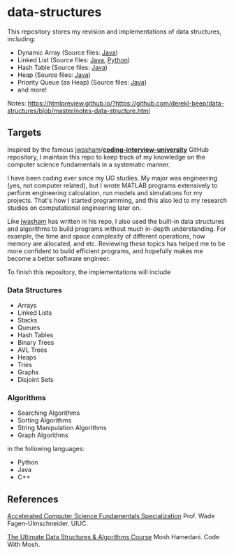 
# data-structures

This repository stores my revision and implementations of data structures, including:

- Dynamic Array (Source files: [Java](https://github.com/derekl-beep/data-structures/blob/master/DataStructure/src/com/derek/Vector.java))
- Linked List (Source files: [Java](https://github.com/derekl-beep/data-structures/blob/master/DataStructure/src/com/derek/LinkedList.java), [Python](https://github.com/derekl-beep/data-structures/blob/master/linked_list.py))
- Hash Table (Source files: [Java](https://github.com/derekl-beep/data-structures/blob/master/DataStructure/src/com/derek/HashTable.java))
- Heap (Source files: [Java](https://github.com/derekl-beep/data-structures/blob/master/DataStructure/src/com/derek/Heap.java))
- Priority Queue (as Heap) (Source files: [Java](https://github.com/derekl-beep/data-structures/blob/master/DataStructure/src/com/derek/PriorityQueue.java))
- and more!

Notes: https://htmlpreview.github.io/?https://github.com/derekl-beep/data-structures/blob/master/notes-data-structure.html

## Targets

Inspired by the famous [jwasham](https://github.com/jwasham)/**[coding-interview-university](https://github.com/jwasham/coding-interview-university)** GitHub repository, I maintain this repo to keep track of my knowledge on the computer science fundamentals in a systematic manner.

I have been coding ever since my UG studies. My major was engineering (yes, not computer related), but I wrote MATLAB programs extensively to perform engineering calculation, run models and simulations for my projects. That's how I started programming, and this also led to my research studies on computational engineering later on.

Like [jwasham](https://github.com/jwasham) has written in his repo, I also used the built-in data structures and algorithms to build programs without much in-depth understanding. For example, the time and space complexity of different operations, how memory are allocated, and etc. Reviewing these topics has helped me to be more confident to build efficient programs, and hopefully makes me become a better software engineer.

To finish this repository, the implementations will include

### Data Structures

- Arrays
- Linked Lists
- Stacks
- Queues
- Hash Tables
- Binary Trees
- AVL Trees
- Heaps
- Tries
- Graphs
- Disjoint Sets

### Algorithms

- Searching Algorithms
- Sorting Algorithms
- String Manipulation Algorithms
- Graph Algorithms

in the following languages:

- Python
- Java
- C++

## References


[Accelerated Computer Science Fundamentals Specialization](https://www.coursera.org/specializations/cs-fundamentals)
Prof. Wade Fagen-Ulmschneider. UIUC.

[The Ultimate Data Structures & Algorithms Course](https://codewithmosh.com/p/data-structures-algorithms)
Mosh Hamedani. Code With Mosh.
